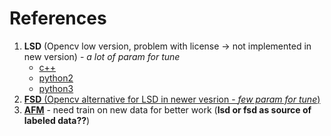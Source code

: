 # References
1. **LSD** (Opencv low version, problem with license -> not implemented in new version) - *a lot of param for tune*
    - [c++](https://github.com/23pointsNorth/lsd_opencv)
    - [python2](https://github.com/primetang/pylsd/)
    - [python3](https://github.com/AndranikSargsyan/pylsd-nova)
2. [**FSD** (Opencv alternative for LSD in newer vesrion - *few param for tune*)](https://docs.opencv.org/master/df/d4c/classcv_1_1ximgproc_1_1FastLineDetector.html)
3. [**AFM**](https://github.com/cherubicXN/afm_cvpr2019) - need train on new data for better work (**lsd or fsd as source of labeled data??**)
